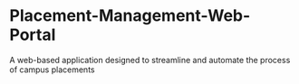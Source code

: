 # Placement-Management-Web-Portal
A web-based application designed to streamline and automate the process of campus placements
